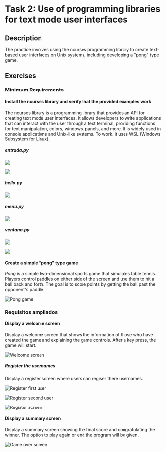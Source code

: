# Task 2: Use of programming libraries for text mode user interfaces

## Description
The practice involves using the ncurses programming library to create text-based user interfaces on Unix systems, including developing a "pong" type game.

## Exercises

### Minimum Requirements

#### Install the ncurses library and verify that the provided examples work
The ncurses library is a programming library that provides an API for creating text mode user interfaces. It allows developers to write applications that can interact with the user through a text terminal, providing functions for text manipulation, colors, windows, panels, and more. It is widely used in console applications and Unix-like systems. To work, it uses WSL (Windows Subsystem for Linux).

##### *entrada.py*

![](./img/Tasks/Task-2/entrada1.png)


![](./img/Tasks/Task-2/entrada1.png)

##### *hello.py*

![](./img/Tasks/Task-2/hello.png)

##### *menu.py*
![](./img/Tasks/Task-2/menu.png)

##### *ventana.py*

![](./img/Tasks/Task-2/ventana1.png)


![](./img/Tasks/Task-2/ventana2.png)


#### Create a simple "pong" type game
_Pong_ is a simple two-dimensional sports game that simulates table tennis. Players control paddles on either side of the screen and use them to hit a ball back and forth. The goal is to score points by getting the ball past the opponent's paddle.

![Pong game](./img/Tasks/Task-2/pong_game.png)

### Requisitos ampliados

#### Display a welcome screen
Display a welcome screen that shows the information of those who have created the game and explaining the game controls. After a key press, the game will start.

![Welcome screen](./img/Tasks/Task-2/pong_welcome.png)

##### Register the usernames
Display a register screen where users can regiser there usernames.

![Register first user](./img/Tasks/Task-2/pong_user1.png)


![Register second user](./img/Tasks/Task-2/pong_user2.png)


![Register screen](./img/Tasks/Task-2/pong_register.png)

#### Display a summary screen
Display a summary screen showing the final score and congratulating the winner. The option to play again or end the program will be given.

![Game over screen](./img/Tasks/Task-2/pong_gameover.png)
